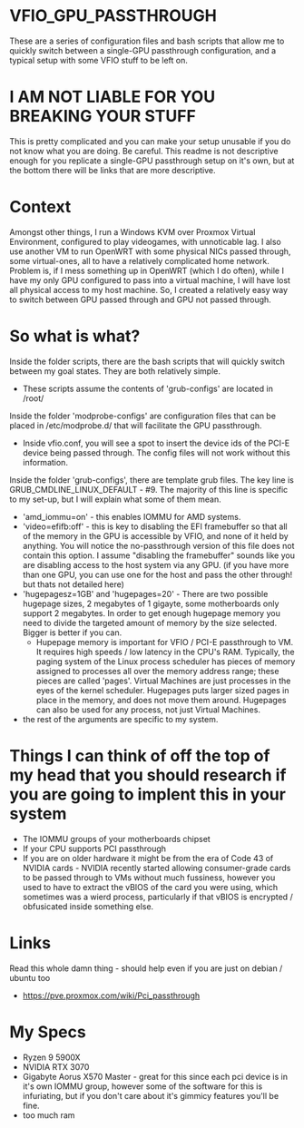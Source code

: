 # VFIO_GPU_PASSTHROUGH

These are a series of configuration files and bash scripts that allow me to quickly switch between a single-GPU passthrough configuration, and a typical setup with some VFIO stuff to be left on.

# I AM NOT LIABLE FOR YOU BREAKING YOUR STUFF
This is pretty complicated and you can make your setup unusable if you do not know what you are doing. Be careful. This readme is not descriptive enough for you replicate a single-GPU passthrough setup on it's own, but at the bottom there will be links that are more descriptive.

# Context
Amongst other things, I run a Windows KVM over Proxmox Virtual Environment, configured to play videogames, with unnoticable lag. I also use another VM to run OpenWRT with some physical NICs passed through, some virtual-ones, all to have a relatively complicated home network. Problem is, if I mess something up in OpenWRT (which I do often), while I have my only GPU configured to pass into a virtual machine, I will have lost all physical access to my host machine. So, I created a relatively easy way to switch between GPU passed through and GPU not passed through.

# So what is what?
Inside the folder scripts, there are the bash scripts that will quickly switch between my goal states. They are both relatively simple.
* These scripts assume the contents of 'grub-configs' are located in /root/

Inside the folder 'modprobe-configs' are configuration files that can be placed in /etc/modprobe.d/ that will facilitate the GPU passthrough.
* Inside vfio.conf, you will see a spot to insert the device ids of the PCI-E device being passed through. The config files will not work without this information.

Inside the folder 'grub-configs', there are template grub files. The key line is GRUB_CMDLINE_LINUX_DEFAULT - #9. The majority of this line is specific to my set-up, but I will explain what some of them mean.
* 'amd_iommu=on' - this enables IOMMU for AMD systems.
* 'video=efifb:off' - this is key to disabling the EFI framebuffer so that all of the memory in the GPU is accessible by VFIO, and none of it held by anything. You will notice the no-passthrough version of this file does not contain this option. I assume "disabling the framebuffer" sounds like you are disabling access to the host system via any GPU. (if you have more than one GPU, you can use one for the host and pass the other through! but thats not detailed here)
* 'hugepagesz=1GB' and 'hugepages=20' - There are two possible hugepage sizes, 2 megabytes of 1 gigayte, some motherboards only support 2 megabytes. In order to get enough hugepage memory you need to divide the targeted amount of memory by the size selected. Bigger is better if you can. 
  * Hupepage memory is important for VFIO / PCI-E passthrough to VM. It requires high speeds / low latency in the CPU's RAM. Typically, the paging system of the Linux process scheduler has pieces of memory assigned to processes all over the memory address range; these pieces are called 'pages'. Virtual Machines are just processes in the eyes of the kernel scheduler. Hugepages puts larger sized pages in place in the memory, and does not move them around. Hugepages can also be used for any process, not just Virtual Machines.
* the rest of the arguments are specific to my system.

# Things I can think of off the top of my head that you should research if you are going to implent this in your system
* The IOMMU groups of your motherboards chipset
* If your CPU supports PCI passthrough
* If you are on older hardware it might be from the era of Code 43 of NVIDIA cards - NVIDIA recently started allowing consumer-grade cards to be passed through to VMs without much fussiness, however you used to have to extract the vBIOS of the card you were using, which sometimes was a wierd process, particularly if that vBIOS is encrypted / obfusicated inside something else.

# Links
Read this whole damn thing - should help even if you are just on debian / ubuntu too
* https://pve.proxmox.com/wiki/Pci_passthrough

# My Specs
* Ryzen 9 5900X
* NVIDIA RTX 3070
* Gigabyte Aorus X570 Master - great for this since each pci device is in it's own IOMMU group, however some of the software for this is infuriating, but if you don't care about it's gimmicy features you'll be fine.
* too much ram
